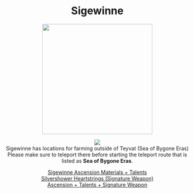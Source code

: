 <body>
  <div align="center">
    <h1> Sigewinne </h1>
<img src="https://images-wixmp-ed30a86b8c4ca887773594c2.wixmp.com/f/4c61658e-d4be-4618-b1fa-e9594b9b6908/dh9xamt-8865d948-edef-4e52-b968-b01dfe7b69fc.png/v1/fill/w_714,h_1119/sigewinne_transparent_by_taemuepuan_dh9xamt-pre.png?token=eyJ0eXAiOiJKV1QiLCJhbGciOiJIUzI1NiJ9.eyJzdWIiOiJ1cm46YXBwOjdlMGQxODg5ODIyNjQzNzNhNWYwZDQxNWVhMGQyNmUwIiwiaXNzIjoidXJuOmFwcDo3ZTBkMTg4OTgyMjY0MzczYTVmMGQ0MTVlYTBkMjZlMCIsIm9iaiI6W1t7ImhlaWdodCI6Ijw9MjAwNCIsInBhdGgiOiJcL2ZcLzRjNjE2NThlLWQ0YmUtNDYxOC1iMWZhLWU5NTk0YjliNjkwOFwvZGg5eGFtdC04ODY1ZDk0OC1lZGVmLTRlNTItYjk2OC1iMDFkZmU3YjY5ZmMucG5nIiwid2lkdGgiOiI8PTEyODAifV1dLCJhdWQiOlsidXJuOnNlcnZpY2U6aW1hZ2Uub3BlcmF0aW9ucyJdfQ.7XTxThPVgckgLHXFUfFefU_cDnGHs3DHdVpj2STRQPM" width=300>
<p></p>
<img src="https://i.imgur.com/xIHB3vS.png"><br>
    Sigewinne has locations for farming outside of Teyvat (Sea of Bygone Eras)<br>
    Please make sure to teleport there before starting the teleport route that is listed as <b>Sea of Bygone Eras</b>.<br>
<p></p>
<a href="https://github.com/lihgrandini/characterstp/blob/main/Characters/Sigewinne/Sigewinne.rar">Sigewinne Ascension Materials + Talents</a><br>
<a href="https://github.com/lihgrandini/characterstp/blob/main/Characters/Sigewinne/Silvershower%20Heartstrings.rar">Silvershower Heartstrings (Signature Weapon)</a><br>
<a href="https://github.com/lihgrandini/characterstp/blob/main/Characters/Sigewinne/Sigewinne%20Full.rar">Ascension + Talents + Signature Weapon</a>
  
  </div>
</body>
